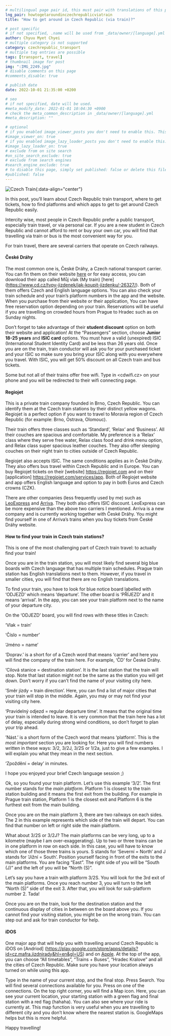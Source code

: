 ```yaml
---
# multilingual page pair id, this must pair with translations of this page. (This name must be unique)
lng_pair: howtogetaroundinczechrepublicviatrain
title: "How to get around in Czech Republic (via train)?"

# post specific
# if not specified, .name will be used from _data/owner/[language].yml
author: Chyuu Myet Chyei
# multiple category is not supported
category: czechrepublic_transport
# multiple tag entries are possible
tags: [transport, travel]
# thumbnail image for post
img: ":IMG_2249.jpg"
# disable comments on this page
#comments_disable: true

# publish date
date: 2022-10-01 21:35:00 +0200

# seo
# if not specified, date will be used.
#meta_modify_date: 2022-01-01 10:04:30 +0900
# check the meta_common_description in _data/owner/[language].yml
#meta_description: ""

# optional
# if you enabled image_viewer_posts you don't need to enable this. This is only if image_viewer_posts = false
#image_viewer_on: true
# if you enabled image_lazy_loader_posts you don't need to enable this. This is only if image_lazy_loader_posts = false
#image_lazy_loader_on: true
# exclude from on site search
#on_site_search_exclude: true
# exclude from search engines
#search_engine_exclude: true
# to disable this page, simply set published: false or delete this file
#published: false
---
```

<!-- outline-start -->

![Czech Train](:IMG_2249.jpg){:data-align="center"}

In this post, you’ll learn about Czech Republic train transport, where to get tickets, how to find platforms and which apps to get to get around Czech Republic easily.

Intercity wise, most people in Czech Republic prefer a public transport, especially train travel, or via personal car. If you are a new student in Czech Republic and cannot afford to rent or buy your own car, you will find that travelling via train or bus is the most convenient way for you. 

For train travel, there are several carriers that operate on Czech railways. 

#### České Dráhy

The most common one is, České Dráhy, a Czech national transport carrier. You can fin them on their website [here](https://www.cd.cz/en/default.htm) or for easy access, you can download their app called Můj vlak (My train) [here] (https://www.cd.cz/typy-jizdenek/jak-koupit-jizdenku/-26327/). Both of them offers Czech and English language options. You can also check your train schedule and your train’s platform numbers in the app and the website. When you purchase from their website or their application, You can have free reservation option depending on your train. Reservations will be useful if you are travelling on crowded hours from Prague to Hradec such as on Sunday nights.

Don’t forget to take advantage of their **student discount** option on both their website and application! At the “Passengers” section, choose **Junior 18-25 years** and **ISIC card** options. You must have a valid (unexpired) ISIC (International Student Identity Card) and be less than 26 years old. Once you are on the train, train conductor will ask you for your purchased ticket and your ISIC so make sure you bring your ISIC along with you everywhere you travel. With ISIC, you will get 50% discount on all Czech train and bus tickets.

Some but not all of their trains offer free wifi. Type in <cdwifi.cz> on your phone and you will be redirected to their wifi connecting page.

#### Regiojet 

This is a private train company founded in Brno, Czech Republic. You can identify them at the Czech train stations by their distinct yellow wagons. Regiojet is a perfect option if you want to travel to Moravia region of Czech Republic (for example: Brno, Ostrava, Olomouc). 

Their train offers three classes such as ‘Standard’, ‘Relax’ and ‘Business’. All their couches are spacious and comfortable. My preference is a ‘Relax’ class where they serve free water, Relax class food and drink menu option, and Relax class super spacious leather couches. They also offer sleeping couches on their night train to cities outside of Czech Republic. 

Regiojet also accepts ISIC. The same conditions applies as in České Dráhy. They also offers bus travel within Czech Republic and in Europe. You can buy Regiojet tickets on their [website] https://regiojet.com and on their [application] https://regiojet.com/services/app. Both of Regiojet website and app offers English language and option to pay in both Euros and Czech crowns (CZK).

There are other companies (less frequently used by me) such as [LeoExpress](https://www.leoexpress.com/en) and [Arriva](https://www.arriva.cz).  They both also offers ISIC discount. LeoExpress can be more expensive than the above two carriers I mentioned. Arriva is a new company and is currently working together with České Dráhy. You might find yourself in one of Arriva’s trains when you buy tickets from České Dráhy website.

#### How to find your train in Czech train stations?

This is one of the most challenging part of Czech train travel: to actually find your train! 

Once you are in the train station, you will most likely find several big blue boards with Czech language that has multiple train schedules. Prague train station has English translations next to them. However, if you travel in smaller cities, you will find that there are no English translations.

To find your train, you  have to look for blue notice board labelled with ‘ODJEZD’ which means ‘departure’. The other board is ‘PŘÍJEZD’ and it means ‘arrival’. In the app, you can see your train platform next to the name of your departure city.

On the ‘ODJEZD’ board, you will find rows with these titles in Czech:

‘Vlak = train’ 

‘Číslo = number’ 

‘Jméno = name’ 

‘Doprav.’ is a short for of a Czech word that means ‘carrier’ and here you will find the company of the train here. For example, ‘ČD’ for České Dráhy.

‘Cilová stanice = destination station’. It is the last station that the train will stop. Note that last station might not be the same as the station you will get down. Don’t worry if you can’t find the name of your visiting city here.

’Směr jízdy = train direction’. Here, you can find a list of major cities that your train will stop in the middle. Again, you may or may not find your visiting city here. 

‘Pravidelný odjezd = regular departure time’. It means that the original time your train is intended to leave. It is very common that the train here has a lot of delay, especially during strong wind conditions, so don’t forget to plan your trip ahead.

’Nást.’ is a short form of the Czech word that means ‘platform’.  This is the *most important* section you are looking for. Here you will find numbers written in these ways: 3/2, 3/2J, 3/2S or 1/2a, just to give a few examples. I will explain you what they mean in the next section.

‘Zpoždění = delay’ in minutes. 

I hope you enjoyed your brief Czech language session ;)

Ok, so you found your train platform. Let’s use this example ‘3/2’. The first number stands for the _main platform_. Platform 1 is closest to the train station building and it means the first exit from the building. For example in Prague train station, Platform 1 is the closest exit and Platform 6 is the furthest exit from the main building. 

Once you are on the main platform 3, there are two railways on each sides. The 2 in this example represents which side of the train will depart. You can find that number on left or right side the main platform. 

What about 3/2S or 3/2J? The main platforms can be very long, up to a kilometre (maybe I am over-exaggerating). Up to two or three trains can be in one platform in row on each side. In this case, you will have to know which one of those three trains is yours. S stands for ‘Severní = North’ and J stands for ‘Jižní = South’. Position yourself facing in front of the exits to the main platforms. You are facing “East”.  The right side of you will be “South (J)” and the left of you will be “North (S)”. 

Let’s say you have a train with platform 3/2S. You will look for the 3rd exit of the main platforms. Once you reach number 3, you will turn to the left “North (S)” side of the exit 3. After that, you will look for sub-platform number 2. Tada!

Once you are on the train, look for the destination station and the continuous display of cities in between on the board above you. If you cannot find your visiting station, you might be on the wrong train. You can step out and ask for train conductor for help. 

#### iDOS

One major app that will help you with travelling around Czech Republic is iDOS on [Andriod] (https://play.google.com/store/apps/details?id=cz.mafra.jizdnirady&hl=en&gl=US)  and on [Apple](https://apps.apple.com/cz/app/j%C3%ADzdn%C3%AD-%C5%99%C3%A1dy-idos/id473503749). At the top of the app, you can choose “All timetables”, “Trains + Buses”, “Hradec Kralove” and all the cities of Czech Republic. Make sure you have your location always turned on while using this app. 

Type in the name of your current stop, and the final stop. Press Search. You will find several connections available for you.  Press on one of the connections. On the top right corner, you will find a Map icon. Here, you can see your current location, your starting station with a green flag and final station with a red flag (hahaha). You can also see where your ride is currently at. This map function is very useful when you are travelling to different city and you don’t know where the nearest station is. GoogleMaps helps but this is more helpful.

Happy travelling!